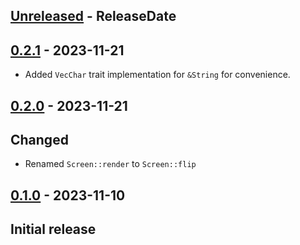 <!-- next-header -->
## [Unreleased] - ReleaseDate

## [0.2.1] - 2023-11-21

- Added `VecChar` trait implementation for `&String` for convenience.

## [0.2.0] - 2023-11-21

## Changed

- Renamed `Screen::render` to `Screen::flip`

## [0.1.0] - 2023-11-10

## Initial release

<!-- next-url -->
[Unreleased]: https://github.com/CleanCut/rusty_textui/compare/v0.2.1...HEAD
[0.2.1]: https://github.com/CleanCut/rusty_textui/compare/v0.2.0...v0.2.1
[0.2.0]: https://github.com/CleanCut/rusty_textui/compare/v0.1.0...v0.2.0
[0.1.0]: https://github.com/CleanCut/rusty_textui/compare/v0.1.0...v0.1.0
